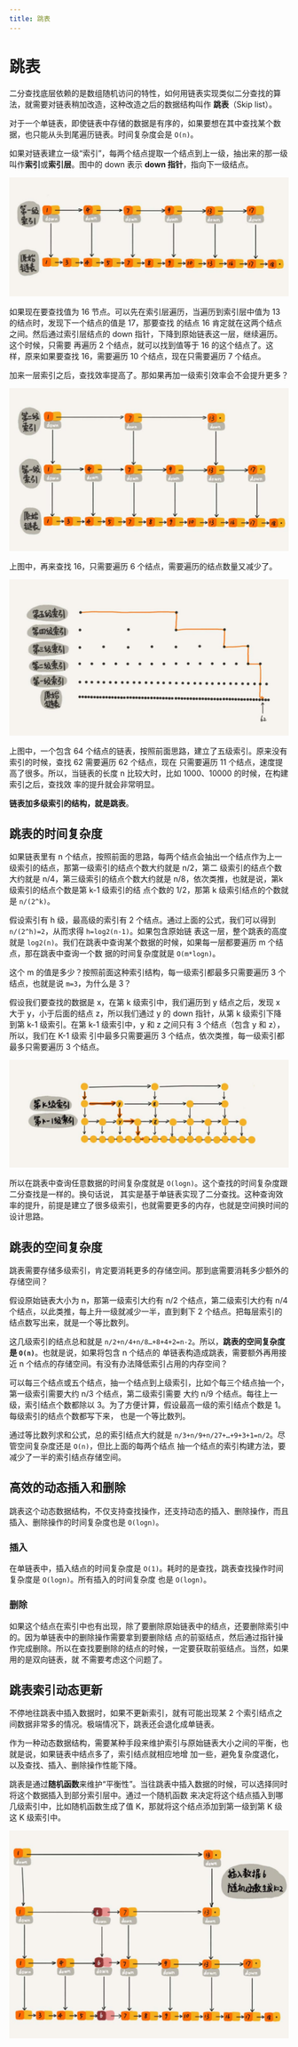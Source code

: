 ```yaml
---
title: 跳表
---
```


# 跳表
二分查找底层依赖的是数组随机访问的特性，如何用链表实现类似二分查找的算法，就需要对链表稍加改造，这种改造之后的数据结构叫作
**跳表**（Skip list）。

对于一个单链表，即使链表中存储的数据是有序的，如果要想在其中查找某个数据，也只能从头到尾遍历链表。时间复杂度会是 `O(n)`。

如果对链表建立一级“索引”，每两个结点提取一个结点到上一级，抽出来的那一级叫作**索引**或**索引层**。图中的 down 表示 **down 
指针**，指向下一级结点。

![skip_list1](./imgs/skip_list1.jpg)

如果现在要查找值为 16 节点。可以先在索引层遍历，当遍历到索引层中值为 13 的结点时，发现下一个结点的值是 17，那要查找
的结点 16 肯定就在这两个结点之间。然后通过索引层结点的 down 指针，下降到原始链表这一层，继续遍历。这个时候，只需要
再遍历 2 个结点，就可以找到值等于 16 的这个结点了。这样，原来如果要查找 16，需要遍历 10 个结点，现在只需要遍历 7 个结点。

加来一层索引之后，查找效率提高了。那如果再加一级索引效率会不会提升更多？

![skip_list2](./imgs/skip_list2.jpg)

上图中，再来查找 16，只需要遍历 6 个结点，需要遍历的结点数量又减少了。

![skip_list3](./imgs/skip_list3.jpg)

上图中，一个包含 64 个结点的链表，按照前面思路，建立了五级索引。原来没有索引的时候，查找 62 需要遍历 62 个结点，现在
只需要遍历 11 个结点，速度提高了很多。所以，当链表的长度 n 比较大时，比如 1000、10000 的时候，在构建索引之后，查找效
率的提升就会非常明显。

**链表加多级索引的结构，就是跳表**。

## 跳表的时间复杂度
如果链表里有 n 个结点，按照前面的思路，每两个结点会抽出一个结点作为上一级索引的结点，那第一级索引的结点个数大约就是 n/2，第二
级索引的结点个数大约就是 n/4，第三级索引的结点个数大约就是 n/8，依次类推，也就是说，第k级索引的结点个数是第 k-1 级索引的结
点个数的 1/2，那第 k 级索引结点的个数就是 `n/(2^k)`。

假设索引有 h 级，最高级的索引有 2 个结点。通过上面的公式，我们可以得到 `n/(2^h)=2`，从而求得 `h=log2(n-1)`。如果包含原始链
表这一层，整个跳表的高度就是 `log2(n)`。我们在跳表中查询某个数据的时候，如果每一层都要遍历 m 个结点，那在跳表中查询一个数
据的时间复杂度就是 `O(m*logn)`。

这个 m 的值是多少？按照前面这种索引结构，每一级索引都最多只需要遍历 3 个结点，也就是说 `m=3`，为什么是 3？

假设我们要查找的数据是 x，在第 k 级索引中，我们遍历到 y 结点之后，发现 x 大于 y，小于后面的结点 z，所以我们通过 y 的 down 
指针，从第 k 级索引下降到第 k-1 级索引。在第 k-1 级索引中，y 和 z 之间只有 3 个结点（包含 y 和 z），所以，我们在 K-1 级索
引中最多只需要遍历 3 个结点，依次类推，每一级索引都最多只需要遍历 3 个结点。

![skip_list4](./imgs/skip_list4.jpg)

所以在跳表中查询任意数据的时间复杂度就是 `O(logn)`。这个查找的时间复杂度跟二分查找是一样的。换句话说，
其实是基于单链表实现了二分查找。这种查询效率的提升，前提是建立了很多级索引，也就需要更多的内存，也就是空间换时间的设计思路。

## 跳表的空间复杂度
跳表需要存储多级索引，肯定要消耗更多的存储空间。那到底需要消耗多少额外的存储空间？

假设原始链表大小为 n，那第一级索引大约有 n/2 个结点，第二级索引大约有 n/4 个结点，以此类推，每上升一级就减少一半，直到剩下 2 
个结点。把每层索引的结点数写出来，就是一个等比数列。

这几级索引的结点总和就是 `n/2+n/4+n/8…+8+4+2=n-2`。所以，**跳表的空间复杂度是 `O(n)`**。也就是说，如果将包含 n 个结点的
单链表构造成跳表，需要额外再用接近 n 个结点的存储空间。有没有办法降低索引占用的内存空间？

可以每三个结点或五个结点，抽一个结点到上级索引，比如个每三个结点抽一个，第一级索引需要大约 n/3 个结点，第二级索引需要
大约 n/9 个结点。每往上一级，索引结点个数都除以 3。为了方便计算，假设最高一级的索引结点个数是 1。每级索引的结点个数都写下来，
也是一个等比数列。

通过等比数列求和公式，总的索引结点大约就是 `n/3+n/9+n/27+…+9+3+1=n/2`。尽管空间复杂度还是 `O(n)`，但比上面的每两个结点
抽一个结点的索引构建方法，要减少了一半的索引结点存储空间。

## 高效的动态插入和删除
跳表这个动态数据结构，不仅支持查找操作，还支持动态的插入、删除操作，而且插入、删除操作的时间复杂度也是 `O(logn)`。

### 插入
在单链表中，插入结点的时间复杂度是 `O(1)`。耗时的是查找，跳表查找操作时间复杂度是 `O(logn)`。所有插入的时间复杂度
也是 `O(logn)`。

### 删除
如果这个结点在索引中也有出现，除了要删除原始链表中的结点，还要删除索引中的。因为单链表中的删除操作需要拿到要删除结
点的前驱结点，然后通过指针操作完成删除。所以在查找要删除的结点的时候，一定要获取前驱结点。当然，如果用的是双向链表，就
不需要考虑这个问题了。

## 跳表索引动态更新
不停地往跳表中插入数据时，如果不更新索引，就有可能出现某 2 个索引结点之间数据非常多的情况。极端情况下，跳表还会退化成单链表。

作为一种动态数据结构，需要某种手段来维护索引与原始链表大小之间的平衡，也就是说，如果链表中结点多了，索引结点就相应地增
加一些，避免复杂度退化，以及查找、插入、删除操作性能下降。

跳表是通过**随机函数**来维护“平衡性”。当往跳表中插入数据的时候，可以选择同时将这个数据插入到部分索引层中。通过一个随机函数
来决定将这个结点插入到哪几级索引中，比如随机函数生成了值 K，那就将这个结点添加到第一级到第 K 级这 K 级索引中。

![skip_list5](./imgs/skip_list5.jpg)




